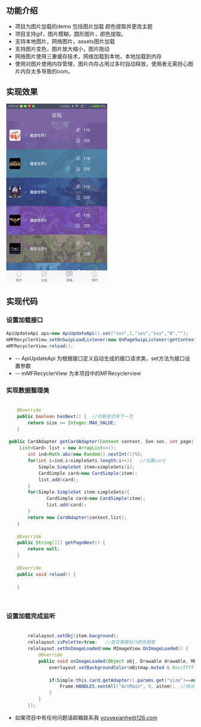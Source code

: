 ## 功能介绍
- 项目为图片加载的demo 包括图片加载 颜色提取并更改主题
- 项目支持gif，图片模糊，圆形图片，颜色提取。
- 支持本地图片，网络图片，assets图片加载
- 支持图片变色，图片放大缩小，图片拖动
- 网络图片使用三重缓存技术，网络加载到本地，本地加载到内存
- 使用对图片使用内存管理，图片内存占用过多时自动释放，使用者无需担心图片内存太多导致的oom。

## 实现效果

![图片](https://github.com/ryanliu19843/XImageView/blob/master/20170510149438820559128dedafd29.gif)




## 实现代码
### 设置加载接口

```Java
ApiUpdateApi api=new ApiUpdateApi().set("sss",1,"ios","sss","0","");
mMFRecyclerView.setOnSwipLoadListener(new OnPageSwipListener(getContext(), api, new DfText()));
mMFRecyclerView.reload();
```
- -- ApiUpdateApi 为根据接口定义自动生成的接口请求类，set方法为接口设置参数
- -- mMFRecyclerView 为本项目中的MFRecyclerview

### 实现数据整理类

```Java

	@Override
	public boolean hasNext() {  //判断是否有下一页
		return size >= Integer.MAX_VALUE;
	}

 public CardAdapter getCardAdapter(Context context, Son son, int page) {  //数据整理
     List<Card> list = new ArrayList<>();
		int ind=Math.abs(new Random().nextInt())%5;
		for(int i=ind;i<simpleSets.length;i++){   //设置card
			Simple.SimpleSet item=simpleSets[i];
			CardSimple card=new CardSimple(item);
			list.add(card);
		}
        for(Simple.SimpleSet item:simpleSets){
               CardSimple card=new CardSimple(item);
               list.add(card);
        }
        return new CardAdapter(context,list);
    }

	@Override
	public String[][] getPageNext() {
		return null;
	}

	@Override
	public void reload() {

	}

				
```

### 设置加载完成监听

```Java

        relalayout.setObj(item.bacground);
        relalayout.isPalette=true;   //是否需要执行颜色提取
        relalayout.setOnImageLoaded(new MImageView.OnImageLoaded() {
            @Override
            public void onImageLoaded(Object obj, Drawable drawable, MBitmap mBitmap, int size, int length) {
                overlayout.setBackgroundColor(mBitmap.muted & 0xccffffff);  //设置图片覆盖层，减缓视觉冲击
 
                if(Simple.this.card.getAdapter().params.get("size")==null && posion==0){
                    Frame.HANDLES.sentAll("ActMain", 0, aitem);  //抛出有actmain处理
                }
            }
        });

```
- 如果项目中有任何问题请邮箱联系我 youyexianhe@126.com

